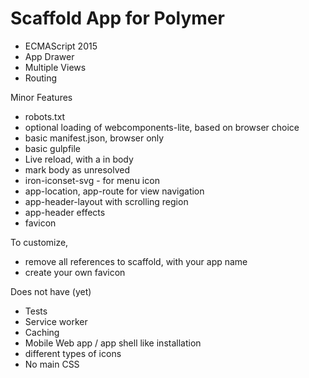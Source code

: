 # Scaffold App for Polymer

* ECMAScript 2015
* App Drawer
* Multiple Views
* Routing

Minor Features

* robots.txt
* optional loading of webcomponents-lite, based on browser choice
* basic manifest.json, browser only
* basic gulpfile
* Live reload, with a <browser-sync-binding> in body
* mark body as unresolved
* iron-iconset-svg - for menu icon
* app-location, app-route for view navigation
* app-header-layout with scrolling region
* app-header effects
* favicon

To customize, 

* remove all references to scaffold, with your app name
* create your own favicon


Does not have (yet)

* Tests
* Service worker
* Caching
* Mobile Web app / app shell like installation
* different types of icons
* No main CSS
